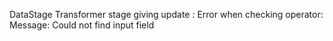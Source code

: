 DataStage Transformer stage giving update <transformer name>: Error when checking operator: Message: Could not find input field
